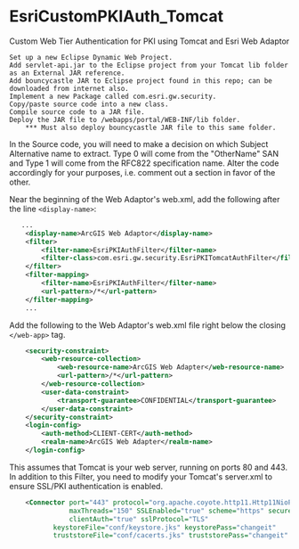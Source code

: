 # EsriCustomPKIAuth_Tomcat
Custom Web Tier Authentication for PKI using Tomcat and Esri Web Adaptor

```
Set up a new Eclipse Dynamic Web Project.
Add servlet-api.jar to the Eclipse project from your Tomcat lib folder as an External JAR reference.
Add bouncycastle JAR to Eclipse project found in this repo; can be downloaded from internet also.
Implement a new Package called com.esri.gw.security.
Copy/paste source code into a new class.
Compile source code to a JAR file.
Deploy the JAR file to /webapps/portal/WEB-INF/lib folder.
    *** Must also deploy bouncycastle JAR file to this same folder.
```

In the Source code, you will need to make a decision on which Subject Alternative name to extract.  Type 0 will come from the "OtherName" SAN and Type 1 will come from the RFC822 specification name.  Alter the code accordingly for your purposes, i.e. comment out a section in favor of the other.

Near the beginning of the Web Adaptor's web.xml, add the following after the line `<display-name>`:
```xml
   ...
	<display-name>ArcGIS Web Adaptor</display-name>
	<filter>
		<filter-name>EsriPKIAuthFilter</filter-name>
		<filter-class>com.esri.gw.security.EsriPKITomcatAuthFilter</filter-class>
	</filter>
	<filter-mapping>
		<filter-name>EsriPKIAuthFilter</filter-name>
		<url-pattern>/*</url-pattern>
	</filter-mapping>
	...
```

Add the following to the Web Adaptor's web.xml file right below the closing `</web-app>` tag.

```xml
    <security-constraint>
        <web-resource-collection>
            <web-resource-name>ArcGIS Web Adapter</web-resource-name>
            <url-pattern>/*</url-pattern>
        </web-resource-collection>
        <user-data-constraint>
            <transport-guarantee>CONFIDENTIAL</transport-guarantee>
        </user-data-constraint>
    </security-constraint>
    <login-config>
        <auth-method>CLIENT-CERT</auth-method>
        <realm-name>ArcGIS Web Adapter</realm-name>
    </login-config>
```

This assumes that Tomcat is your web server, running on ports 80 and 443.  In addition to this Filter, you need to modify your Tomcat's server.xml to ensure SSL/PKI authentication is enabled.

```xml
    <Connector port="443" protocol="org.apache.coyote.http11.Http11NioProtocol"
               maxThreads="150" SSLEnabled="true" scheme="https" secure="true"
               clientAuth="true" sslProtocol="TLS"
	       keystoreFile="conf/keystore.jks" keystorePass="changeit"
	       truststoreFile="conf/cacerts.jks" truststorePass="changeit" />
```
